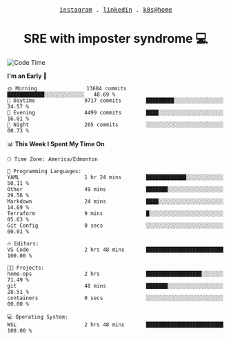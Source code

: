 <p align="center">
  <samp>
    <a href="https://www.instagram.com/lildrunkensmurf/">instagram</a> .
    <a href="https://www.linkedin.com/in/joryirving/">linkedin</a> .
    <a href="https://github.com/joryirving/home-ops">k8s@home</a>
  </samp>
</p>

<h1 align="center">
  SRE with imposter syndrome 💻
</h1>

<!--START_SECTION:waka-->
![Code Time](http://img.shields.io/badge/Code%20Time-178%20hrs%2012%20mins-blue)

**I'm an Early 🐤** 

```text
🌞 Morning                13684 commits       ████████████░░░░░░░░░░░░░   48.69 % 
🌆 Daytime                9717 commits        █████████░░░░░░░░░░░░░░░░   34.57 % 
🌃 Evening                4499 commits        ████░░░░░░░░░░░░░░░░░░░░░   16.01 % 
🌙 Night                  205 commits         ░░░░░░░░░░░░░░░░░░░░░░░░░   00.73 % 
```


📊 **This Week I Spent My Time On** 

```text
🕑︎ Time Zone: America/Edmonton

💬 Programming Languages: 
YAML                     1 hr 24 mins        █████████████░░░░░░░░░░░░   50.11 % 
Other                    49 mins             ███████░░░░░░░░░░░░░░░░░░   29.56 % 
Markdown                 24 mins             ████░░░░░░░░░░░░░░░░░░░░░   14.69 % 
Terraform                9 mins              █░░░░░░░░░░░░░░░░░░░░░░░░   05.63 % 
Git Config               0 secs              ░░░░░░░░░░░░░░░░░░░░░░░░░   00.01 % 

🔥 Editors: 
VS Code                  2 hrs 48 mins       █████████████████████████   100.00 % 

🐱‍💻 Projects: 
home-ops                 2 hrs               ██████████████████░░░░░░░   71.49 % 
git                      48 mins             ███████░░░░░░░░░░░░░░░░░░   28.51 % 
containers               0 secs              ░░░░░░░░░░░░░░░░░░░░░░░░░   00.00 % 

💻 Operating System: 
WSL                      2 hrs 48 mins       █████████████████████████   100.00 % 
```


<!--END_SECTION:waka-->
